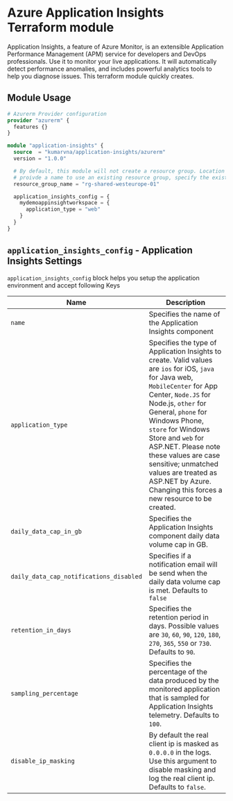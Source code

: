 # Azure Application Insights Terraform module

Application Insights, a feature of Azure Monitor, is an extensible Application Performance Management (APM) service for developers and DevOps professionals. Use it to monitor your live applications. It will automatically detect performance anomalies, and includes powerful analytics tools to help you diagnose issues. This terraform module quickly creates.

## Module Usage

```terraform
# Azurerm Provider configuration
provider "azurerm" {
  features {}
}

module "application-insights" {
  source  = "kumarvna/application-insights/azurerm"
  version = "1.0.0"

  # By default, this module will not create a resource group. Location will be same as existing RG.
  # proivde a name to use an existing resource group, specify the existing resource group name, 
  resource_group_name = "rg-shared-westeurope-01"

  application_insights_config = {
    mydemoappinsightworkspace = {
      application_type = "web"
    }
  }
}
```

## **`application_insights_config`** - Application Insights Settings

`application_insights_config` block helps you setup the application environment and accept following Keys

| Name | Description
|--|--
`name`|Specifies the name of the Application Insights component
`application_type`|Specifies the type of Application Insights to create. Valid values are `ios` for iOS, `java` for Java web, `MobileCenter` for App Center, `Node.JS` for Node.js, `other` for General, `phone` for Windows Phone, `store` for Windows Store and `web` for ASP.NET. Please note these values are case sensitive; unmatched values are treated as ASP.NET by Azure. Changing this forces a new resource to be created.
`daily_data_cap_in_gb`|Specifies the Application Insights component daily data volume cap in GB.
`daily_data_cap_notifications_disabled`|Specifies if a notification email will be send when the daily data volume cap is met. Defaults to `false`
`retention_in_days`|Specifies the retention period in days. Possible values are `30`, `60`, `90`, `120`, `180`, `270`, `365`, `550` or `730`. Defaults to `90`.
`sampling_percentage`|Specifies the percentage of the data produced by the monitored application that is sampled for Application Insights telemetry. Defaults to `100`.
`disable_ip_masking`|By default the real client ip is masked as `0.0.0.0` in the logs. Use this argument to disable masking and log the real client ip. Defaults to `false`.

